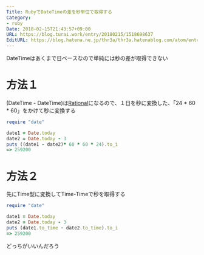 ```yaml
---
Title: RubyでDateTimeの差を秒単位で取得する
Category:
- ruby
Date: 2018-02-15T21:43:57+09:00
URL: https://blog.turai.work/entry/20180215/1518698637
EditURL: https://blog.hatena.ne.jp/thr3a/thr3a.hatenablog.com/atom/entry/17391345971616695026
---
```


DateTimeはあくまで日ベースなので単純には秒の差が取得できない

# 方法１

(DateTime - DateTime)は[Rational](https://docs.ruby-lang.org/ja/latest/class/Rational.html)になるので、１日を秒に変換した、「24 * 60 * 60」をかけて秒に変換する

```ruby
require "date"

date1 = Date.today
date2 = Date.today - 3
puts ((date1 - date2)* 60 * 60 * 24).to_i
=> 259200
```

# 方法２

先にTime型に変換してTime-Timeで秒を取得する

```ruby
require "date"

date1 = Date.today
date2 = Date.today - 3
puts (date1.to_time - date2.to_time).to_i
=> 259200
```

どっちがいいんだろう
